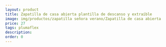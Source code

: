 ```yaml
---
layout: product
title: Zapatilla de casa abierta plantilla de descanso y extraíble 
image: img/productos/zapatilla señora verano/Zapatilla de casa abierta plantilla de descanso y extraíble =27=plumaflex.webp
price: 27
tags: plumaflex
description: 
order: 0
---
```

